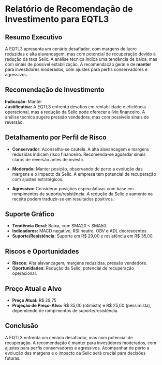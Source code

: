 # Relatório de Recomendação de Investimento para EQTL3

## Resumo Executivo
A EQTL3 apresenta um cenário desafiador, com margens de lucro reduzidas e alta alavancagem, mas com potencial de recuperação devido à redução da taxa Selic. A análise técnica indica uma tendência de baixa, mas com sinais de possível estabilização. A recomendação geral é de **manter** para investidores moderados, com ajustes para perfis conservadores e agressivos.

## Recomendação de Investimento
**Indicação:** Manter  
**Justificativa:** A EQTL3 enfrenta desafios em rentabilidade e eficiência operacional, mas a redução da Selic pode oferecer alívio financeiro. A análise técnica sugere pressão vendedora, mas com possíveis sinais de reversão.

## Detalhamento por Perfil de Risco

- **Conservador:** Aconselha-se cautela. A alta alavancagem e margens reduzidas indicam risco financeiro. Recomenda-se aguardar sinais claros de reversão antes de investir.
  
- **Moderado:** Manter posição, observando de perto a evolução das margens e o impacto da Selic. A empresa tem potencial de recuperação com ajustes estratégicos.
  
- **Agressivo:** Considerar posições especulativas com base em rompimentos de suporte/resistência. A redução da Selic e aumento na receita podem traduzir-se em resultados positivos.

## Suporte Gráfico
- **Tendência Geral:** Baixa, com SMA20 < SMA50.
- **Indicadores:** MACD negativo, RSI neutro, OBV e ADL decrescentes.
- **Suporte/Resistência:** Suporte em R$ 29,00 e resistência em R$ 35,00.

## Riscos e Oportunidades
- **Riscos:** Alta alavancagem, margens reduzidas, pressão vendedora.
- **Oportunidades:** Redução da Selic, potencial de recuperação operacional.

## Preço Atual e Alvo
- **Preço Atual:** R$ 29,75
- **Projeção de Preço-Alvo:** R$ 35,00 (otimista) e R$ 25,00 (pessimista), dependendo de rompimentos de suporte/resistência.

## Conclusão
A EQTL3 enfrenta um cenário desafiador, mas com potencial de recuperação. A recomendação é manter para investidores moderados, com ajustes para perfis conservadores e agressivos. Acompanhar de perto a evolução das margens e o impacto da Selic será crucial para decisões futuras.